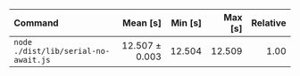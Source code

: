 | Command                              |       Mean [s] | Min [s] | Max [s] | Relative |
| :----------------------------------- | -------------: | ------: | ------: | -------: |
| `node ./dist/lib/serial-no-await.js` | 12.507 ± 0.003 |  12.504 |  12.509 |     1.00 |
